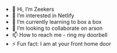 - 👋 Hi, I’m Zeekers
- 👀 I’m interested in Netlify
- 🌱 I’m currently learning to box a box
- 💞️ I’m looking to collaborate on arson
- 📫 How to reach me - ring my doorbell
- ⚡ Fun fact: I am at your front home door

<!---
ImZeekers/ImZeekers is a ✨ special ✨ repository because its `README.md` (this file) appears on your GitHub profile.
You can click the Preview link to take a look at your changes.
--->
